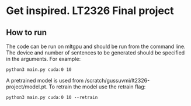 # Get inspired. LT2326 Final project

## How to run

The code can be run on mltgpu and should be run from the command line. The device and number of sentences to be generated should be specified in the arguments. For example: 

``` 
python3 main.py cuda:0 10
``` 

A pretrained model is used from /scratch/gussuvmi/lt2326-project/model.pt. To retrain the model use the retrain flag:

``` 
python3 main.py cuda:0 10 --retrain
``` 
